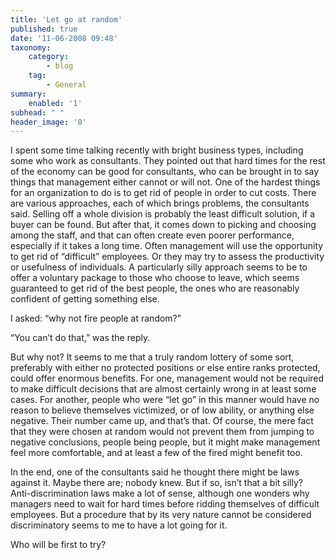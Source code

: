 ```yaml
---
title: 'Let go at random'
published: true
date: '11-06-2008 09:48'
taxonomy:
    category:
        - blog
    tag:
        - General
summary:
    enabled: '1'
subhead: " "
header_image: '0'
---
```


I spent some time talking recently with bright business types, including some who work as consultants. They pointed out that hard times for the rest of the economy can be good for consultants, who can be brought in to say things that management either cannot or will not. One of the hardest things for an organization to do is to get rid of people in order to cut costs. There are various approaches, each of which brings problems, the consultants said. Selling off a whole division is probably the least difficult solution, if a buyer can be found. But after that, it comes down to picking and choosing among the staff, and that can often create even poorer performance, especially if it takes a long time. Often management will use the opportunity to get rid of “difficult” employees. Or they may try to assess the productivity or usefulness of individuals. A particularly silly approach seems to be to offer a voluntary package to those who choose to leave, which seems guaranteed to get rid of the best people, the ones who are reasonably confident of getting something else.

I asked: “why not fire people at random?”

“You can’t do that,” was the reply.

But why not? It seems to me that a truly random lottery of some sort, preferably with either no protected positions or else entire ranks protected, could offer enormous benefits. For one, management would not be required to make difficult decisions that are almost certainly wrong in at least some cases. For another, people who were “let go” in this manner would have no reason to believe themselves victimized, or of low ability, or anything else negative. Their number came up, and that’s that. Of course, the mere fact that they were chosen at random would not prevent them from jumping to negative conclusions, people being people, but it might make management feel more comfortable, and at least a few of the fired might benefit too.

In the end, one of the consultants said he thought there might be laws against it. Maybe there are; nobody knew. But if so, isn’t that a bit silly? Anti-discrimination laws make a lot of sense, although one wonders why managers need to wait for hard times before ridding themselves of difficult employees. But a procedure that by its very nature cannot be considered discriminatory seems to me to have a lot going for it.

Who will be first to try?
